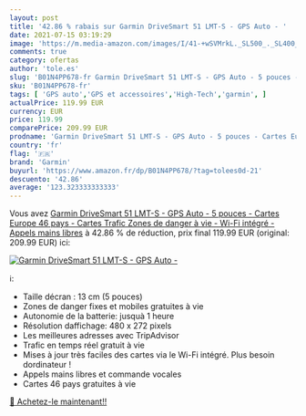 ```yaml
---
layout: post
title: '42.86 % rabais sur Garmin DriveSmart 51 LMT-S - GPS Auto - '
date: 2021-07-15 03:19:29
image: 'https://m.media-amazon.com/images/I/41-+wSVMrkL._SL500_._SL400_.jpg'
comments: true
category: ofertas
author: 'tole.es'
slug: 'B01N4PP678-fr Garmin DriveSmart 51 LMT-S - GPS Auto - 5 pouces - Cartes...'
sku: 'B01N4PP678-fr'
tags: [ 'GPS auto','GPS et accessoires','High-Tech','garmin', ]
actualPrice: 119.99 EUR
currency: EUR
price: 119.99
comparePrice: 209.99 EUR
prodname: 'Garmin DriveSmart 51 LMT-S - GPS Auto - 5 pouces - Cartes Europe 46 pays - Cartes  Trafic  Zones de danger à vie - Wi-Fi intégré - Appels mains libres'
country: 'fr'
flag: '🇫🇷'
brand: 'Garmin'
buyurl: 'https://www.amazon.fr/dp/B01N4PP678/?tag=tolees0d-21'
descuento: '42.86'
average: '123.323333333333'
---
```


Vous avez [Garmin DriveSmart 51 LMT-S - GPS Auto - 5 pouces - Cartes Europe 46 pays - Cartes  Trafic  Zones de danger à vie - Wi-Fi intégré - Appels mains libres](https://www.amazon.fr/dp/B01N4PP678/?tag=tolees0d-21)  à  42.86 % de réduction, prix final  119.99 EUR (original: 209.99 EUR) ici:

[![Garmin DriveSmart 51 LMT-S - GPS Auto - ](https://m.media-amazon.com/images/I/41-+wSVMrkL._SL500_._SL400_.jpg)](https://www.amazon.fr/dp/B01N4PP678/?tag=tolees0d-21)

ℹ️:

- Taille décran : 13 cm (5 pouces)
- Zones de danger fixes et mobiles gratuites à vie
- Autonomie de la batterie: jusquà 1 heure
- Résolution daffichage: 480 x 272 pixels
- Les meilleures adresses avec TripAdvisor
- Trafic en temps réel gratuit à vie
- Mises à jour très faciles des cartes via le Wi-Fi intégré. Plus besoin dordinateur !
- Appels mains libres et commande vocales
- Cartes 46 pays gratuites à vie

[🛒 Achetez-le maintenant!!](https://www.amazon.fr/dp/B01N4PP678/?tag=tolees0d-21)

